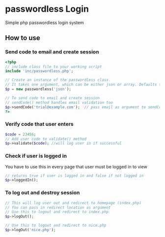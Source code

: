 # passwordless Login
Simple php passwordless login system

## How to use

### Send code to email and create session
```php
<?php
// include class file to your working script
include 'inc/passwordless.php';

// Create an instance of the passwordless class.
// It takes one argument, which can be either json or array. Defaults to json if no argument is passed
$p = new passwordless('json');

// To send code to email and create session
// sendCode() method handles email validation too
$p->sendCode('trial@example.com');  // pass email as argument to sendCode() method
?>
```

### Verify code that user enters
```php
$code = 23456;
// Add user code to validate() method
$p->validate($code); //will log user in if successful
```

### Check if user is logged in
You have to use this in every page that user must be logged in to view
```php
// returns true if user is logged in and false if not logged in
$p->loggedIn();
```
### To log out and destroy session
```php
// This will log user out and redirect to homepage (index.php)
// You can pass in redirect location as argument
// Use this to logout and redirect to index.php
$p->logOut();

// Use this to logout and redirect to nice.php
$p->logOut('nice.php');
```
